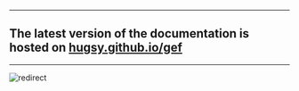 
---

## The latest version of the documentation is hosted on [hugsy.github.io/gef](https://hugsy.github.io/gef)

---

![redirect](https://i.imgflip.com/1f0lcn.jpg)

